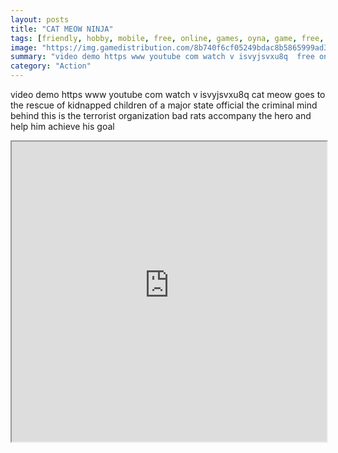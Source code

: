 ```yaml
---
layout: posts
title: "CAT MEOW NINJA"
tags: [friendly, hobby, mobile, free, online, games, oyna, game, free, games, play, play, games]
image: "https://img.gamedistribution.com/8b740f6cf05249bdac8b5865999ad32c.jpg"
summary: "video demo https www youtube com watch v isvyjsvxu8q  free online games oyna game free games play play games"
category: "Action"
---
```


video demo https www youtube com watch v isvyjsvxu8q cat meow goes to the rescue of kidnapped children of a major state official the criminal mind behind this is the terrorist organization bad rats accompany the hero and help him achieve his goal

<iframe width="100%" height="480px;" src="https://html5.gamedistribution.com/8b740f6cf05249bdac8b5865999ad32c/"></iframe>